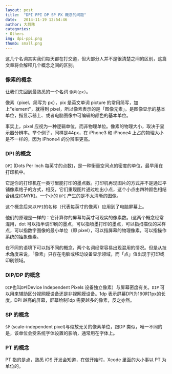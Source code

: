 ```yaml
---
layout: post
title:  "DPI PPI DP SP PX 概念的问题"
date:   2014-11-19 12:54:46
author: 大蔚陈
categories: 
- Others
img: dpi-ppi.png
thumb: small.png
---
```


这几个名词其实我们每天都在打交道，但大部分人并不是很清楚之间的区别，这篇文章将会解释几个概念之间的区别。<!--more-->

### 像素的概念

让我们先回到最熟悉的一个名词 `像素(px)`。

像素（pixel，简写为 px），pix 是英文单词 picture 的常用简写，加上"element"，就得到 pixel，所以像素表示的是「图像元素」。是图像显示的基本单位，指显示器上、或者电脑图像中可编辑的颜色的基本单位。

事实上，pixel 应视为一种逻辑单位，而非物理单位。像素的物理大小，取决于显示器分辨率。举个例子，同样是44px，在 iPhone3 和 iPhone4 上占的物理大小是不一样的，因为 iPhone4 的分辨率更高。


### DPI 的概念

`DPI` (Dots Per Inch 每英寸的点数)，是一种衡量空间点的密度的单位，最早用在打印机中。

它是你的打印机在一英寸里能打印的墨点数。打印机再现图片的方式并不是通过平铺像素格子的方式，相反，它们重现图片通过吐出小点，这个小点由四种颜色相结合组成(CMYK)。一个小的 `DPI` 产生的是不太清晰的图像。


这个概念后来以`PPI`的名称（代表每英寸的像素）应用到了电脑屏幕上。

他们的原理是一样的：它计算你的屏幕每英寸可现实的像素数。(这两个概念经常混用，dot 可以指半调印刷的墨点，可以指喷墨打印的墨点，可以指扫描仪的采样点，可以指数字图像的最小单位（即 pixel），可以指屏幕的物理像素，可以指操作系统的抽象像素。

在不同的语境下可以指不同的概念，两个名词经常容易出现混用的情况。但是从技术角度来说，「像素」只存在电脑或移动设备显示领域，而「点」值出现于打印或印刷领域。

### DIP/DP 的概念

`DIP`也叫`DP`(Device Independent Pixels 设备独立像素）与屏幕密度有关。`DIP` 可以用来辅助区分视网膜设备还是非视网膜设备。1dp 表示屏幕DPI为160时1px的长度。DPI 越高的屏幕，屏幕绘制1dp 需要越多的像素，反之亦然。


### SP 的概念

`SP` (scale-independent pixel)与缩放无关的像素单位，跟DP 类似，唯一不同的是，该单位会受系统字体设置的影响，通常用在字体上。

### PT 的概念

PT 指的是点，熟悉 iOS 开发会知道，在做开始时，Xcode 里面的大小事以 PT 为单位的。